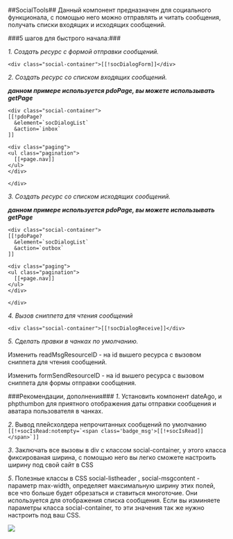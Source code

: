 ##SocialTools##
Данный компонент предназначен для социального функционала, с помощью него можно отправлять и читать сообщения, получать списки входящих и исходящих сообщений.

###5 шагов для быстрого начала:###

*1. Создать ресурс с формой отправки сообщений.*

 ```
<div class="social-container">[[!socDialogForm]]</div>
```
*2. Создать ресурс со списком входящих сообщений.*

**_данном примере используется pdoPage, вы можете использывать getPage_**

```
<div class="social-container">
[[!pdoPage?
  &element=`socDialogList`
  &action=`inbox`
]]

<div class="paging">
<ul class="pagination">
  [[+page.nav]]
</ul>
</div>

</div>

```

*3. Создать ресурс со списком исходящих сообщений.*


**_данном примере используется pdoPage, вы можете использывать getPage_**

```
<div class="social-container">
[[!pdoPage?
  &element=`socDialogList`
  &action=`outbox`
]]

<div class="paging">
<ul class="pagination">
  [[+page.nav]]
</ul>
</div>

</div>

```

*4. Вызов сниппета для чтения сообщений*

```
<div class="social-container">[[!socDialogReceive]]</div>
```

*5. Сделать правки в чанках по умолчанию.*

Изменить readMsgResourceID - на id вышего ресурса с вызовом сниппета для чтения сообщений.

Изменить formSendResourceID - на id вышего ресурса с вызовом сниппета для формы отправки сообщения.

###Рекомендации, дополнения###
*1*. Установить компонент dateAgo, и phpthumbon для приятного отображения даты отправки сообщения и аватара пользователя в чанках.

*2*. Вывод плейсхолдера непрочитанных сообщений по умолчанию ``` [[!+socIsRead:notempty=`<span class='badge_msg'>[[!+socIsRead]]</span>`]] ``` 

*3*. Заключать все вызовы в div с классом social-container, у этого класса фиксированая ширина, с помощью него вы легко сможете настроить ширину под свой сайт в CSS

*5*. Полезные классы в CSS social-listheader , social-msgcontent - параметр max-width, определяет максимальную ширину этих полей, все что больше будет обрезаться и ставиться многоточие.
Они используется для отображения списка сообщения. Если вы изминяете параметры класса social-container, то эти значения так же нужно настроить под ваш CSS.

<a rel="fancybox" href="http://st.bezumkin.ru/files/c/2/c/c2ca21272e774ac13d6c9d7bcaaa9bc1.jpg">[![](http://st.bezumkin.ru/files/c/2/c/c2ca21272e774ac13d6c9d7bcaaa9bc1s.jpg)](http://st.bezumkin.ru/files/c/2/c/c2ca21272e774ac13d6c9d7bcaaa9bc1.jpg)

